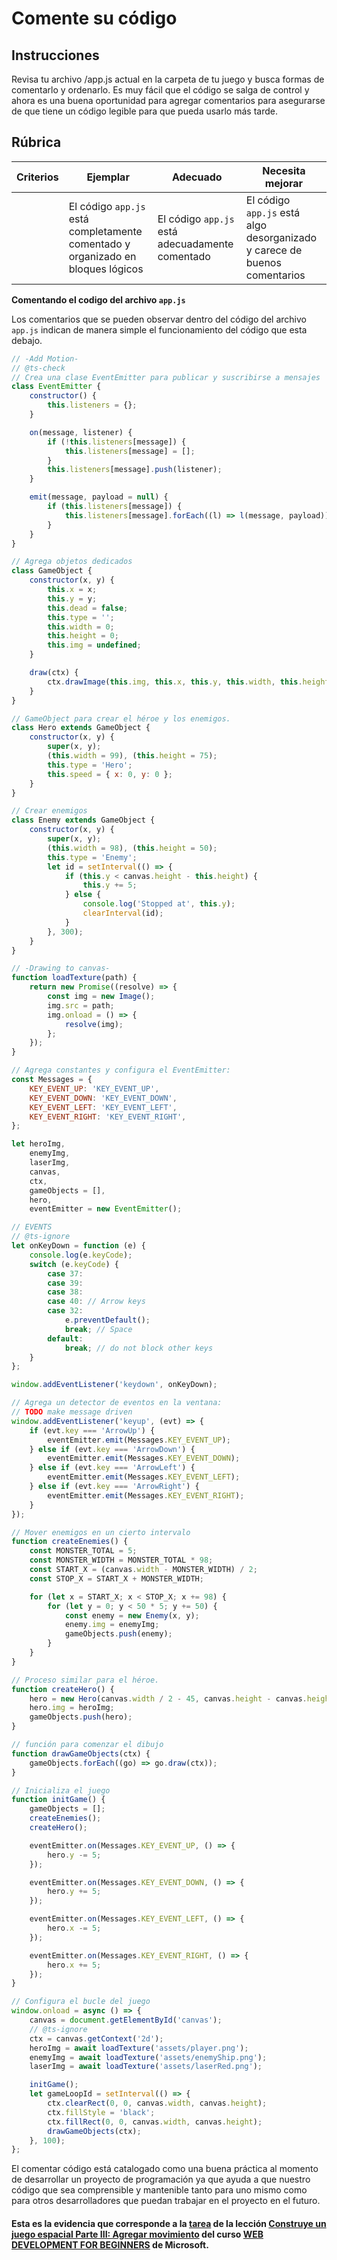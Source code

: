 # Comente su código

## Instrucciones

Revisa tu archivo /app.js actual en la carpeta de tu juego y busca formas de comentarlo y ordenarlo. Es muy fácil que el código se salga de control y ahora es una buena oportunidad para agregar comentarios para asegurarse de que tiene un código legible para que pueda usarlo más tarde.

## Rúbrica

| Criterios | Ejemplar | Adecuado | Necesita mejorar |
| -------- | ---------------- | ------------------------------------- | ------------ |
| | El código `app.js` está completamente comentado y organizado en bloques lógicos | El código `app.js` está adecuadamente comentado | El código `app.js` está algo desorganizado y carece de buenos comentarios |

<strong>Comentando el codigo del archivo `app.js`</strong>

Los comentarios que se pueden observar dentro del código del archivo `app.js` indican de manera simple el funcionamiento del código que esta debajo.

```JavaScript
// -Add Motion-
// @ts-check
// Crea una clase EventEmitter para publicar y suscribirse a mensajes
class EventEmitter {
	constructor() {
		this.listeners = {};
	}

	on(message, listener) {
		if (!this.listeners[message]) {
			this.listeners[message] = [];
		}
		this.listeners[message].push(listener);
	}

	emit(message, payload = null) {
		if (this.listeners[message]) {
			this.listeners[message].forEach((l) => l(message, payload));
		}
	}
}

// Agrega objetos dedicados 
class GameObject {
	constructor(x, y) {
		this.x = x;
		this.y = y;
		this.dead = false;
		this.type = '';
		this.width = 0;
		this.height = 0;
		this.img = undefined;
	}

	draw(ctx) {
		ctx.drawImage(this.img, this.x, this.y, this.width, this.height);
	}
}

// GameObject para crear el héroe y los enemigos.
class Hero extends GameObject {
	constructor(x, y) {
		super(x, y);
		(this.width = 99), (this.height = 75);
		this.type = 'Hero';
		this.speed = { x: 0, y: 0 };
	}
}

// Crear enemigos
class Enemy extends GameObject {
	constructor(x, y) {
		super(x, y);
		(this.width = 98), (this.height = 50);
		this.type = 'Enemy';
		let id = setInterval(() => {
			if (this.y < canvas.height - this.height) {
				this.y += 5;
			} else {
				console.log('Stopped at', this.y);
				clearInterval(id);
			}
		}, 300);
	}
}

// -Drawing to canvas-
function loadTexture(path) {
	return new Promise((resolve) => {
		const img = new Image();
		img.src = path;
		img.onload = () => {
			resolve(img);
		};
	});
}

// Agrega constantes y configura el EventEmitter:
const Messages = {
	KEY_EVENT_UP: 'KEY_EVENT_UP',
	KEY_EVENT_DOWN: 'KEY_EVENT_DOWN',
	KEY_EVENT_LEFT: 'KEY_EVENT_LEFT',
	KEY_EVENT_RIGHT: 'KEY_EVENT_RIGHT',
};

let heroImg,
	enemyImg,
	laserImg,
	canvas,
	ctx,
	gameObjects = [],
	hero,
	eventEmitter = new EventEmitter();

// EVENTS
// @ts-ignore
let onKeyDown = function (e) {
	console.log(e.keyCode);
	switch (e.keyCode) {
		case 37:
		case 39:
		case 38:
		case 40: // Arrow keys
		case 32:
			e.preventDefault();
			break; // Space
		default:
			break; // do not block other keys
	}
};

window.addEventListener('keydown', onKeyDown);

// Agrega un detector de eventos en la ventana:
// TODO make message driven
window.addEventListener('keyup', (evt) => {
	if (evt.key === 'ArrowUp') {
		eventEmitter.emit(Messages.KEY_EVENT_UP);
	} else if (evt.key === 'ArrowDown') {
		eventEmitter.emit(Messages.KEY_EVENT_DOWN);
	} else if (evt.key === 'ArrowLeft') {
		eventEmitter.emit(Messages.KEY_EVENT_LEFT);
	} else if (evt.key === 'ArrowRight') {
		eventEmitter.emit(Messages.KEY_EVENT_RIGHT);
	}
});

// Mover enemigos en un cierto intervalo
function createEnemies() {
	const MONSTER_TOTAL = 5;
	const MONSTER_WIDTH = MONSTER_TOTAL * 98;
	const START_X = (canvas.width - MONSTER_WIDTH) / 2;
	const STOP_X = START_X + MONSTER_WIDTH;

	for (let x = START_X; x < STOP_X; x += 98) {
		for (let y = 0; y < 50 * 5; y += 50) {
			const enemy = new Enemy(x, y);
			enemy.img = enemyImg;
			gameObjects.push(enemy);
		}
	}
}

// Proceso similar para el héroe.
function createHero() {
	hero = new Hero(canvas.width / 2 - 45, canvas.height - canvas.height / 4);
	hero.img = heroImg;
	gameObjects.push(hero);
}

// función para comenzar el dibujo
function drawGameObjects(ctx) {
	gameObjects.forEach((go) => go.draw(ctx));
}

// Inicializa el juego
function initGame() {
	gameObjects = [];
	createEnemies();
	createHero();

	eventEmitter.on(Messages.KEY_EVENT_UP, () => {
		hero.y -= 5;
	});

	eventEmitter.on(Messages.KEY_EVENT_DOWN, () => {
		hero.y += 5;
	});

	eventEmitter.on(Messages.KEY_EVENT_LEFT, () => {
		hero.x -= 5;
	});

	eventEmitter.on(Messages.KEY_EVENT_RIGHT, () => {
		hero.x += 5;
	});
}

// Configura el bucle del juego
window.onload = async () => {
	canvas = document.getElementById('canvas');
	// @ts-ignore
	ctx = canvas.getContext('2d');
	heroImg = await loadTexture('assets/player.png');
	enemyImg = await loadTexture('assets/enemyShip.png');
	laserImg = await loadTexture('assets/laserRed.png');

	initGame();
	let gameLoopId = setInterval(() => {
		ctx.clearRect(0, 0, canvas.width, canvas.height);
		ctx.fillStyle = 'black';
		ctx.fillRect(0, 0, canvas.width, canvas.height);
		drawGameObjects(ctx);
	}, 100);
};

```

El comentar código está catalogado como una buena práctica al momento de desarrollar un proyecto de programación ya que ayuda a que nuestro código que sea comprensible y mantenible tanto para uno mismo como para otros desarrolladores que puedan trabajar en el proyecto en el futuro.

#### Esta es la evidencia que corresponde a la <a href="https://github.com/microsoft/Web-Dev-For-Beginners/blob/main/6-space-game/3-moving-elements-around/translations/assignment.es.md">tarea</a> de la lección <a href="https://github.com/microsoft/Web-Dev-For-Beginners/blob/main/6-space-game/3-moving-elements-around/translations/README.es.md">Construye un juego espacial Parte III: Agregar movimiento</a> del curso <a href="https://github.com/microsoft/Web-Dev-For-Beginners">WEB DEVELOPMENT FOR BEGINNERS</a> de Microsoft.